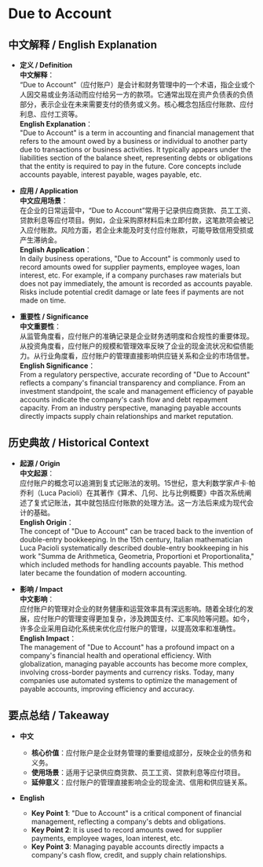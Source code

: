 # Due to Account

## 中文解释 / English Explanation

* **定义 / Definition**  
  **中文解释**：  
  “Due to Account”（应付账户）是会计和财务管理中的一个术语，指企业或个人因交易或业务活动而应付给另一方的款项。它通常出现在资产负债表的负债部分，表示企业在未来需要支付的债务或义务。核心概念包括应付账款、应付利息、应付工资等。  
  **English Explanation**：  
  "Due to Account" is a term in accounting and financial management that refers to the amount owed by a business or individual to another party due to transactions or business activities. It typically appears under the liabilities section of the balance sheet, representing debts or obligations that the entity is required to pay in the future. Core concepts include accounts payable, interest payable, wages payable, etc.

* **应用 / Application**  
  **中文应用场景**：  
  在企业的日常运营中，“Due to Account”常用于记录供应商货款、员工工资、贷款利息等应付项目。例如，企业采购原材料后未立即付款，这笔款项会被记入应付账款。风险方面，若企业未能及时支付应付账款，可能导致信用受损或产生滞纳金。  
  **English Application**：  
  In daily business operations, "Due to Account" is commonly used to record amounts owed for supplier payments, employee wages, loan interest, etc. For example, if a company purchases raw materials but does not pay immediately, the amount is recorded as accounts payable. Risks include potential credit damage or late fees if payments are not made on time.

* **重要性 / Significance**  
  **中文重要性**：  
  从监管角度看，应付账户的准确记录是企业财务透明度和合规性的重要体现。从投资角度看，应付账户的规模和管理效率反映了企业的现金流状况和偿债能力。从行业角度看，应付账户的管理直接影响供应链关系和企业的市场信誉。  
  **English Significance**：  
  From a regulatory perspective, accurate recording of "Due to Account" reflects a company's financial transparency and compliance. From an investment standpoint, the scale and management efficiency of payable accounts indicate the company's cash flow and debt repayment capacity. From an industry perspective, managing payable accounts directly impacts supply chain relationships and market reputation.

## 历史典故 / Historical Context

* **起源 / Origin**  
  **中文起源**：  
  应付账户的概念可以追溯到复式记账法的发明。15世纪，意大利数学家卢卡·帕乔利（Luca Pacioli）在其著作《算术、几何、比与比例概要》中首次系统阐述了复式记账法，其中就包括应付账款的处理方法。这一方法后来成为现代会计的基础。  
  **English Origin**：  
  The concept of "Due to Account" can be traced back to the invention of double-entry bookkeeping. In the 15th century, Italian mathematician Luca Pacioli systematically described double-entry bookkeeping in his work "Summa de Arithmetica, Geometria, Proportioni et Proportionalita," which included methods for handling accounts payable. This method later became the foundation of modern accounting.

* **影响 / Impact**  
  **中文影响**：  
  应付账户的管理对企业的财务健康和运营效率具有深远影响。随着全球化的发展，应付账户的管理变得更加复杂，涉及跨国支付、汇率风险等问题。如今，许多企业采用自动化系统来优化应付账户的管理，以提高效率和准确性。  
  **English Impact**：  
  The management of "Due to Account" has a profound impact on a company's financial health and operational efficiency. With globalization, managing payable accounts has become more complex, involving cross-border payments and currency risks. Today, many companies use automated systems to optimize the management of payable accounts, improving efficiency and accuracy.

## 要点总结 / Takeaway

* **中文**  
  - **核心价值**：应付账户是企业财务管理的重要组成部分，反映企业的债务和义务。  
  - **使用场景**：适用于记录供应商货款、员工工资、贷款利息等应付项目。  
  - **延伸意义**：应付账户的管理直接影响企业的现金流、信用和供应链关系。

* **English**  
  - **Key Point 1**: "Due to Account" is a critical component of financial management, reflecting a company's debts and obligations.  
  - **Key Point 2**: It is used to record amounts owed for supplier payments, employee wages, loan interest, etc.  
  - **Key Point 3**: Managing payable accounts directly impacts a company's cash flow, credit, and supply chain relationships.